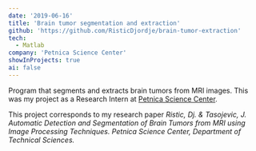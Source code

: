 ```yaml
---
date: '2019-06-16'
title: 'Brain tumor segmentation and extraction'
github: 'https://github.com/RisticDjordje/brain-tumor-extraction'
tech:
  - Matlab
company: 'Petnica Science Center'
showInProjects: true
ai: false
---
```


Program that segments and extracts brain tumors from MRI images. This was my project as a Research Intern at [Petnica Science Center](https://www.petnica.rs/).

This project corresponds to my research paper _Ristic, Dj. & Tasojevic, J. Automatic Detection and Segmentation of Brain Tumors from MRI using Image Processing Techniques. Petnica Science Center, Department of Technical Sciences._

